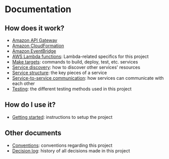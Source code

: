 Documentation
=============

## How does it work?

* [Amazon API Gateway](api_gateway.md)
* [Amazon CloudFormation](cloudformation.md)
* [Amazon EventBridge](eventbridge.md)
* [AWS Lambda functions](lambda_functions.md): Lambda-related specifics for this project
* [Make targets](make_targets.md): commands to build, deploy, test, etc. services
* [Service discovery](service_discovery.md): how to discover other services' resources
* [Service structure](service_structure.md): the key pieces of a service
* [Service-to-service communication](service_to_service.md): how services can communicate with each other
* [Testing](testing.md): the different testing methods used in this project

## How do I use it?

* [Getting started](getting_started.md): instructions to setup the project

## Other documents

* [Conventions](conventions.md): conventions regarding this project
* [Decision log](decision_log.md): history of all decisions made in this project